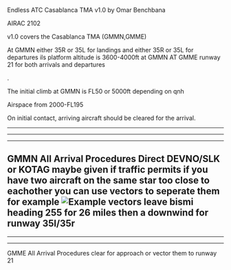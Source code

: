 
Endless ATC Casablanca TMA v1.0 by Omar Benchbana

AIRAC 2102

v1.0 covers the Casablanca TMA (GMMN,GMME)

At GMMN either 35R or 35L for landings and either 35R or 35L for departures
ils platform altitude is 3600-4000ft at GMMN
AT GMME  runway 21 for both arrivals and departures

.

The initial climb at GMMN is FL50 or 5000ft depending on qnh

Airspace from 2000-FL195

On initial contact, arriving aircraft should be cleared for the arrival.





---------------------------------------------------------
---------------------------------------------------------
---------------------------------------------------------


GMMN All Arrival Procedures
Direct DEVNO/SLK or KOTAG maybe given if traffic permits
if you have two aircraft on the same star too close to eachother you can use vectors to seperate them for example
![Example vectors](https://i.imgur.com/mzPgecb.png)
leave bismi heading 255 for 26 miles then a downwind for runway 35l/35r
---------------------------------------------------------
---------------------------------------------------------
---------------------------------------------------------
GMME All Arrival Procedures
clear for approach or vector them to runway 21
